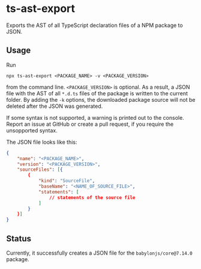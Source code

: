 # ts-ast-export

Exports the AST of all TypeScript declaration files of a NPM package to JSON.

## Usage

Run 

`npx ts-ast-export <PACKAGE_NAME> -v <PACKAGE_VERSION>`

from the command line. `<PACKAGE_VERSION>` is optional. As a result, a JSON file with the AST of all `*.d.ts` files of the package is written to the current folder. By adding the `-k` options, the downloaded package source will not be deleted after the JSON was generated.

If some syntax is not supported, a warning is printed out to the console. Report an issue at GitHub or create a pull request, if you require the unsopported syntax.

The JSON file looks like this:

```json
{
    "name": "<PACKAGE_NAME>",
    "version": "<PACKAGE_VERSION>",
    "sourceFiles": [{
        {
            "kind": "SourceFile",
            "baseName": "<NAME_OF_SOURCE_FILE>",
            "statements": [
                // statements of the source file
            ]
        }
    }]
}
```

## Status

Currently, it successfully creates a JSON file for the `babylonjs/core@7.14.0` package.